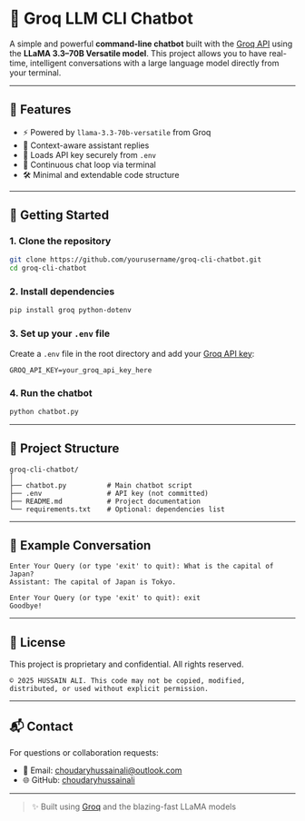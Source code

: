 # 🤖 Groq LLM CLI Chatbot

A simple and powerful **command-line chatbot** built with the [Groq API](https://console.groq.com/) using the **LLaMA 3.3–70B Versatile model**. This project allows you to have real-time, intelligent conversations with a large language model directly from your terminal.

---

## 📌 Features

* ⚡ Powered by `llama-3.3-70b-versatile` from Groq
* 🧠 Context-aware assistant replies
* 🔐 Loads API key securely from `.env`
* 💬 Continuous chat loop via terminal
* 🛠 Minimal and extendable code structure

---

## 🚀 Getting Started

### 1. Clone the repository

```bash
git clone https://github.com/yourusername/groq-cli-chatbot.git
cd groq-cli-chatbot
```

### 2. Install dependencies

```bash
pip install groq python-dotenv
```

### 3. Set up your `.env` file

Create a `.env` file in the root directory and add your [Groq API key](https://console.groq.com/):

```
GROQ_API_KEY=your_groq_api_key_here
```

### 4. Run the chatbot

```bash
python chatbot.py
```

---

## 💾 Project Structure

```
groq-cli-chatbot/
│
├── chatbot.py          # Main chatbot script
├── .env                # API key (not committed)
├── README.md           # Project documentation
└── requirements.txt    # Optional: dependencies list
```

---

## 🧠 Example Conversation

```
Enter Your Query (or type 'exit' to quit): What is the capital of Japan?
Assistant: The capital of Japan is Tokyo.

Enter Your Query (or type 'exit' to quit): exit
Goodbye!
```

---

## 📄 License

This project is proprietary and confidential. All rights reserved.

```
© 2025 HUSSAIN ALI. This code may not be copied, modified, distributed, or used without explicit permission.
```

---

## 📬 Contact

For questions or collaboration requests:

* 📧 Email: [choudaryhussainali@outlook.com](mailto:choudaryhussainali@outlook.com)
* 🌐 GitHub: [choudaryhussainali](https://github.com/choudaryhussainali)

---

> ✨ Built using [Groq](https://groq.com) and the blazing-fast LLaMA models
